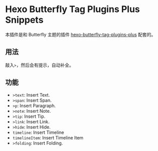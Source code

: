# Hexo Butterfly Tag Plugins Plus Snippets

本插件是和 Butterfly 主题的插件 [hexo-butterfly-tag-plugins-plus](https://akilar.top/posts/615e2dec/) 配套的。

## 用法

敲入`>`，然后会有提示，自动补全。

## 功能

- `>text`: Insert Text.
- `>span`: Insert Span.
- `>p`: Insert Paragraph.
- `>note`: Insert Note.
- `>tip`: Insert Tip.
- `>link`: Insert Link.
- `>hide`: Insert Hide.
- `timeline`: Insert Timeline
- `timelineItem`: Insert Timeline Item
- `>folding`: Insert Folding.
